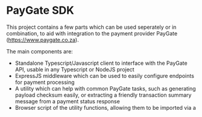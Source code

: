 # PayGate SDK

This project contains a few parts which can be used seperately or in combination, to aid with integration to the payment provider PayGate (https://www.paygate.co.za).

The main components are:

- Standalone Typescript/Javascript client to interface with the PayGate API, usable in any Typescript or NodeJS project
- ExpressJS middleware which can be used to easily configure endpoints for payment processing
- A utility which can help with common PayGate tasks, such as generating payload checksum easily, or extracting a friendly transaction summary message from a payment status response
- Browser script of the utility functions, allowing them to be imported via a <script> tag straight into HTML

These components can be used in isolation, or in combination, so you only have to pick what you need in order to help with your specific integration requirements. For example, if you are already using ExpressJS and want to easily enable endpoints that can handle payment processing, then it's likely that the only thing you need from this project is the ExpressJS middleware functions. Or perhaps you want to use the TS/JS client in a Node based project so that you don't have to deal directly with the PayGate HTTP API.

Currently this project is in development, but already quite usable. Basic reference documentation can be found in the docs folder, and more detailed information will be made available in this README shortly.
